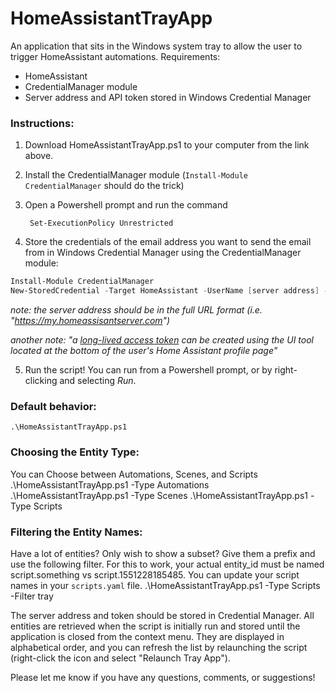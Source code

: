 # HomeAssistantTrayApp
 An application that sits in the Windows system tray to allow the user to trigger HomeAssistant automations.
Requirements:
- HomeAssistant
- CredentialManager module
- Server address and API token stored in Windows Credential Manager

### Instructions:

1. Download HomeAssistantTrayApp.ps1 to your computer from the link above.
2. Install the CredentialManager module (`Install-Module CredentialManager` should do the trick)
3. Open a Powershell prompt and run the command

        Set-ExecutionPolicy Unrestricted

4. Store the credentials of the email address you want to send the email from in Windows Credential Manager using the CredentialManager module:

```powershell
Install-Module CredentialManager
New-StoredCredential -Target HomeAssistant -UserName [server address] -Password [API token] -Type Generic -Persist LocalMachine
```
*note: the server address should be in the full URL format (i.e. "https://my.homeassisantserver.com")*

*another note: "a [long-lived access token](https://developers.home-assistant.io/docs/auth_api/#long-lived-access-token) can be created using the UI tool located at the bottom of the user's Home Assistant profile page"*

5. Run the script! You can run from a Powershell prompt, or by right-clicking and selecting *Run*.

### Default behavior:

    .\HomeAssistantTrayApp.ps1

### Choosing the Entity Type:
You can Choose between Automations, Scenes, and Scripts
    .\HomeAssistantTrayApp.ps1 -Type Automations
    .\HomeAssistantTrayApp.ps1 -Type Scenes
    .\HomeAssistantTrayApp.ps1 -Type Scripts

### Filtering the Entity Names:
Have a lot of entities? Only wish to show a subset? Give them a prefix and use the following filter. For this to work, your actual entity_id must be named script.something vs script.1551228185485. You can update your script names in your `scripts.yaml` file.
    .\HomeAssistantTrayApp.ps1 -Type Scripts -Filter tray

The server address and token should be stored in Credential Manager. All entities are retrieved when the script is initially run and stored until the application is closed from the context menu. They are displayed in alphabetical order, and you can refresh the list by relaunching the script (right-click the icon and select "Relaunch Tray App").

Please let me know if you have any questions, comments, or suggestions!
